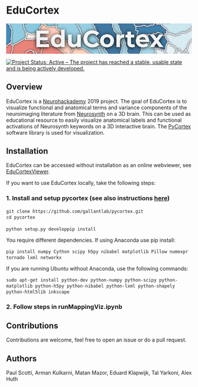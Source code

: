 # EduCortex
<img src="logo.png" align="center"/>

[![Project Status: Active – The project has reached a stable, usable state and is being actively developed.](https://www.repostatus.org/badges/latest/active.svg)](https://www.repostatus.org/#active)

## Overview

EduCortex is a [Neurohackademy](http://neurohackademy.org) 2019 project. The goal of EduCortex is to visualize functional and anatomical terms and variance components of the neuroimaging literature from [Neurosynth](http://neurosynth.org) on a 3D brain. This can be used as educational resource to easily visualize anatomical labels and functional activations of Neurosynth keywords on a 3D interactive brain. The [PyCortex](https://github.com/gallantlab/pycortex) software library is used for visualization. 

## Installation

EduCortex can be accessed without installation as an online webviewer, see [EduCortexViewer](https://paulscotti.github.io/EduCortex/).

If you want to use EduCortex locally, take the following steps:

### 1. Install and setup pycortex (see also instructions [here](https://gallantlab.github.io/install.html))

```
git clone https://github.com/gallantlab/pycortex.git
cd pycortex

python setup.py developpip install
```
You require different dependencies. If using Anaconda use pip install:

```
pip install numpy Cython scipy h5py nibabel matplotlib Pillow numexpr tornado lxml networkx
```

If you are running Ubuntu without Anaconda, use the following commands:

```
sudo apt-get install python-dev python-numpy python-scipy python-matplotlib python-h5py python-nibabel python-lxml python-shapely python-html5lib inkscape
```

### 2. Follow steps in runMappingViz.ipynb

## Contributions
Contributions are welcome, feel free to open an issue or do a pull request. 

## Authors
Paul Scotti, Arman Kulkarni, Matan Mazor, Eduard Klapwijk, Tal Yarkoni, Alex Huth
